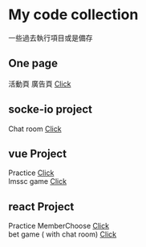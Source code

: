 # My code collection

一些過去執行項目或是備存



## One page
活動頁 廣告頁
[Click](https://kenyeh.github.io/collection/components)



## socke-io project
Chat room [Click](https://kenyeh.github.io/collection/project/ChatRoom(socketio))


## vue Project
Practice [Click](https://kenyeh.github.io/collection/project/vue/vue-practice)<br>
lmssc game [Click](https://kenyeh.github.io/collection/project/vue/vue-lmssc)


## react Project 
Practice MemberChoose [Click](https://kenyeh.github.io/collection/project/react/MemberChoose)<br>
bet game ( with chat room) [Click](https://kenyeh.github.io/collection/project/react/bet/demo)
